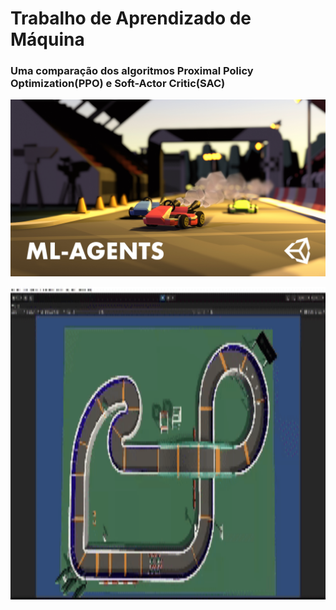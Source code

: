 # Trabalho de Aprendizado de Máquina

### Uma comparação dos algoritmos Proximal Policy Optimization(PPO) e Soft-Actor Critic(SAC)

![](./Thumbnail.jpg)

<p align="center"> 
  <img width="560" height="500" src="./ppo_correndo.gif"> 
</p>
